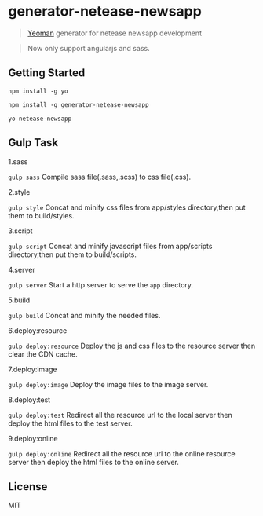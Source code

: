 # generator-netease-newsapp

> [Yeoman](http://yeoman.io) generator for netease newsapp development

> Now only support angularjs and sass.


## Getting Started

```
npm install -g yo
```


```
npm install -g generator-netease-newsapp
```


```
yo netease-newsapp
```

## Gulp Task

1.sass

`gulp sass` Compile sass file(.sass,.scss) to css file(.css).
 
2.style

`gulp style` Concat and minify css files from app/styles directory,then put them to build/styles.

3.script

`gulp script` Concat and minify javascript files from app/scripts directory,then put them to build/scripts.

4.server

`gulp server` Start a http server to serve the `app` directory.

5.build

`gulp build` Concat and minify the needed files.
 
6.deploy:resource
 
`gulp deploy:resource` Deploy the js and css files to the resource server then clear the CDN cache.

7.deploy:image

`gulp deploy:image` Deploy the image files to the image server. 

8.deploy:test

`gulp deploy:test` Redirect all the resource url to the local server then deploy the html files to the test server.

9.deploy:online

`gulp deploy:online` Redirect all the resource url to the online resource server then deploy the html files to the online server.

## License

MIT
